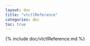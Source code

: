 ```yaml
---
layout: doc
title: "vtctlReference"
categories: doc
toc: true
---
```

{% include doc/vtctlReference.md %}

